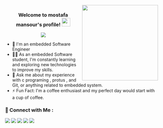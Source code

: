 

<img width="250" align="right" src="https://c.tenor.com/_DOBjnGspYAAAAAM/code-coding.gif">

<h3 align="center">
  Welcome to mostafa mansour's profile!
  <img src="https://media.giphy.com/media/hvRJCLFzcasrR4ia7z/giphy.gif" width="28">
</h3>

<!-- Typing SVG by DenverCoder1 - https://github.com/DenverCoder1/readme-typing-svg -->
<p align="center">
  <a href="https://github.com/DenverCoder1/readme-typing-svg"><img src="https://readme-typing-svg.herokuapp.com/?lines=Embedded%20Software%20Engineer;Always%20learning%20new%20things&font=Fira%20Code&center=true&width=440&height=45&color=f75c7e&vCenter=true&size=22"></a>
</p> 

- 🏢 I'm an embedded Software Engineer 
- 👨‍💻 As  an embedded Software student, I'm constantly learning and exploring new technologies to improve my skills.
- 💬 Ask me about my experience with c programing , protus , and Git, or anything related to embedded system.
- ⚡ Fun Fact: I'm a coffee enthusiast and my perfect day would start with a cup of coffee.

### 🔗 Connect with Me :

<a href="https://mail.google.com/mail/u/0/?tab=rm&ogbl#inbox" target="_blank"><img src="https://img.shields.io/badge/-Gmail-c14438?style=for-the-badge&logo=Gmail&logoColor=white"/></a>
<a href="https://linkedin.com/in/moustafa-ahmed-mansour-701298274" target="_blank"><img src="https://img.shields.io/badge/-LinkedIn-blue?style=for-the-badge&logo=Linkedin&logoColor=white"/></a>
<a href="https://www.facebook.com/profile.php?id=100009282997722" target="_blank"><img src="https://img.shields.io/badge/-FaceBook-385490?style=for-the-badge&logo=Facebook&logoColor=white"/></a>
<a href="https://twitter.com/3li_Alrefaee?t=YvMt60wx-CIUm-FHxYw0bg&s=09" target="_blank"><img src="https://img.shields.io/badge/-twitter-blue?style=for-the-badge&logo=twitter&logoColor=white"/></a>
<a href="https://www.instagram.com/3li_alrefaee/" target="_blank"><img src="https://img.shields.io/badge/-instagram-orange?style=for-the-badge&logo=instagram&logoColor=white"/></a>
